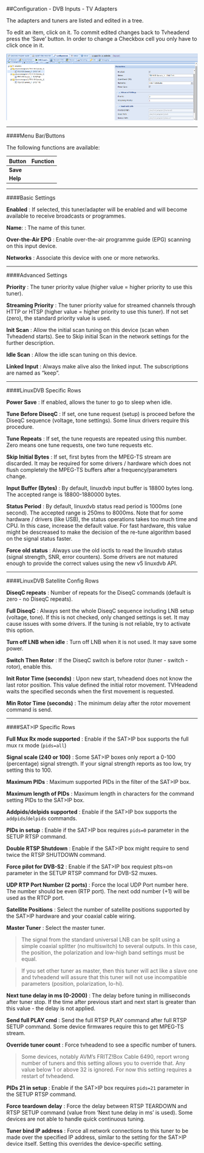 ##Configuration - DVB Inputs - TV Adapters

The adapters and tuners are listed and edited in a tree.

To edit an item, click on it. To commit edited changes back to
Tvheadend press the ‘Save’ button. In order to change a Checkbox
cell you only have to click once in it.

!['TV Adapters' Tab Screenshot](docresources/configtvadapters.png)

---

####Menu Bar/Buttons

The following functions are available:

Button         | Function
---------------|---------
**Save**       |
**Help**       |

---

####Basic Settings

**Enabled**
: If selected, this tuner/adapter will be enabled and will become
  available to receive broadcasts or programmes.

**Name**:
: The name of this tuner.

**Over-the-Air EPG**
: Enable over-the-air programme guide (EPG) scanning on this input
  device.

**Networks**
: Associate this device with one or more networks.

---

####Advanced Settings

**Priority**
: The tuner priority value (higher value = higher priority to use this
  tuner).

**Streaming Priority**
: The tuner priority value for streamed channels through HTTP or HTSP
  (higher value = higher priority to use this tuner). If not set
  (zero), the standard priority value is used.

**Init Scan**
: Allow the initial scan tuning on this device (scan when Tvheadend
  starts). See to Skip initial Scan in the network settings for the
  further description.

**Idle Scan**
: Allow the idle scan tuning on this device.

**Linked Input**
: Always make alive also the linked input. The subscriptions are named
  as “keep”.

---

####LinuxDVB Specific Rows

**Power Save**
: If enabled, allows the tuner to go to sleep when idle.

**Tune Before DiseqC**
: If set, one tune request (setup) is proceed before the DiseqC
  sequence (voltage, tone settings). Some linux drivers require this
  procedure.

**Tune Repeats**
: If set, the tune requests are repeated using this number. Zero means
  one tune requests, one two tune requests etc.

**Skip Initial Bytes**
: If set, first bytes from the MPEG-TS stream are discarded. It may be
  required for some drivers / hardware which does not flush completely
  the MPEG-TS buffers after a frequency/parameters change.

**Input Buffer (Bytes)**
: By default, linuxdvb input buffer is 18800 bytes long. The accepted
  range is 18800-1880000 bytes.

**Status Period**
: By default, linuxdvb status read period is 1000ms (one second). The
  accepted range is 250ms to 8000ms. Note that for some hardware /
  drivers (like USB), the status operations takes too much time and
  CPU. In this case, increase the default value. For fast hardware,
  this value might be descreased to make the decision of the re-tune
  algorithm based on the signal status faster.

**Force old status**
: Always use the old ioctls to read the linuxdvb status (signal
  strength, SNR, error counters). Some drivers are not matured enough
  to provide the correct values using the new v5 linuxdvb API.

---

####LinuxDVB Satellite Config Rows

**DiseqC repeats**
: Number of repeats for the DiseqC commands (default is zero - no
  DiseqC repeats).

**Full DiseqC**
: Always sent the whole DiseqC sequence including LNB setup (voltage,
  tone). If this is not checked, only changed settings is set. It may
  cause issues with some drivers. If the tuning is not reliable, try
  to activate this option.

**Turn off LNB when idle**
: Turn off LNB when it is not used. It may save some power.

**Switch Then Rotor**
: If the DiseqC switch is before rotor (tuner - switch - rotor),
  enable this.

**Init Rotor Time (seconds)**
: Upon new start, tvheadend does not know the last rotor position.
  This value defined the initial rotor movement. TVHeadend waits the
  specified seconds when the first movement is requested.

**Min Rotor Time (seconds)**
: The minimum delay after the rotor movement command is send.

---

####SAT>IP Specific Rows

**Full Mux Rx mode supported**
: Enable if the SAT>IP box supports the full mux rx mode (`pids=all`)

**Signal scale (240 or 100)**
: Some SAT>IP boxes only report a 0-100 (percentage) signal strength.
  If your signal strength reports as too low, try setting this to 100.

**Maximum PIDs**
: Maximum supported PIDs in the filter of the SAT>IP box.

**Maximum length of PIDs**
: Maximum length in characters for the command setting PIDs to the
  SAT>IP box.

**Addpids/delpids supported**
: Enable if the SAT>IP box supports the `addpids`/`delpids` commands.

**PIDs in setup**
: Enable if the SAT>IP box requires `pids=0` parameter in the SETUP
  RTSP command.

**Double RTSP Shutdown**
: Enable if the SAT>IP box might require to send twice the RTSP
  SHUTDOWN command.

**Force pilot for DVB-S2**
: Enable if the SAT>IP box requiest plts=on parameter in the SETUP
  RTSP command for DVB-S2 muxes.

**UDP RTP Port Number (2 ports)**
: Force the local UDP Port number here. The number should be even (RTP
  port). The next odd number (+1) will be used as the RTCP port.

**Satellite Positions**
: Select the number of satellite positions supported by the SAT>IP
  hardware and your coaxial cable wiring.

**Master Tuner**
: Select the master tuner.

  > The signal from the standard universal LNB can be split using a
  > simple coaxial splitter (no multiswitch) to several outputs. In this
  > case, the position, the polarization and low-high band settings must
  > be equal. 
    
  > If you set other tuner as master, then this tuner will act like a
  > slave one and tvheadend will assure that this tuner will not use
  > incompatible parameters (position, polarization, lo-hi).

**Next tune delay in ms (0-2000)**
: The delay before tuning in milliseconds after tuner stop. If the
  time after previous start and next start is greater than this
  value - the delay is not applied.

**Send full PLAY cmd**
: Send the full RTSP PLAY command after full RTSP SETUP command. Some
  device firmwares require this to get MPEG-TS stream.

**Override tuner count**
: Force tvheadend to see a specific number of tuners.

  > Some devices, notably AVM’s FRITZ!Box Cable 6490, report wrong number of tuners
  > and this setting allows you to override that. Any value below 1 or
  > above 32 is ignored. For now this setting requires a restart of
  > tvheadend.

**PIDs 21 in setup**
: Enable if the SAT>IP box requires `pids=21` parameter in the SETUP
  RTSP command.

**Force teardown delay**
: Force the delay between RTSP TEARDOWN and RTSP SETUP command (value
  from ‘Next tune delay in ms’ is used). Some devices are not able to
  handle quick continuous tuning.

**Tuner bind IP address**
: Force all network connections to this tuner to be made over the
  specified IP address, similar to the setting for the SAT>IP device
  itself. Setting this overrides the device-specific setting.
